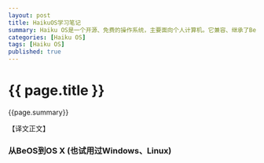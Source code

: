 ```yaml
---
layout: post
title: HaikuOS学习笔记
summary: Haiku OS是一个开源、免费的操作系统，主要面向个人计算机。它兼容、继承了BeOS的理念，是一个快速、简洁优雅、易学易用，而且非常强大的操作系统。它有着统一的、简洁优雅的全图形用户界面；定制的快速响应的内核；对多处理器、多线程的完全支持和内存保护；优雅的内置程序间通讯系统；模块化设计和面向对象API便于快速开发；先进的数据库式、全日志的64位文件系统；基于属性的快速索引和查询。它的众多独特优点和特性让我非常着迷，这篇文章是我的HaikuOS学习笔记和相关资源链接。
categories: [Haiku OS]
tags: [Haiku OS]
published: true
---
```


# {{ page.title }} #

{{page.summary}}

【译文正文】

<h3>从BeOS到OS X (也试用过Windows、Linux)</h3>
